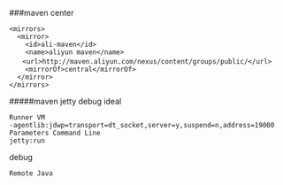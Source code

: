 ###maven center
```
<mirrors>
  <mirror>
    <id>ali-maven</id>
    <name>aliyun maven</name>
　　<url>http://maven.aliyun.com/nexus/content/groups/public/</url>
    <mirrorOf>central</mirrorOf>
  </mirror>
</mirrors>
```




#####maven jetty debug ideal
```
Runner VM
-agentlib:jdwp=transport=dt_socket,server=y,suspend=n,address=19000
Parameters Command Line 
jetty:run
```
debug
```
Remote Java
```
